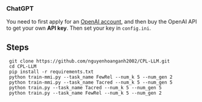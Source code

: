 ### ChatGPT
You need to first apply for an [OpenAI account](https://platform.openai.com/), and then buy the OpenAI API to get your own **API key**. Then set your key in `config.ini`.

## Steps
 ```
  git clone https://github.com/nguyenhoanganh2002/CPL-LLM.git
  cd CPL-LLM
  pip install -r requirements.txt
  python train-mmi.py --task_name FewRel --num_k 5 --num_gen 2
  python train-mmi.py --task_name Tacred --num_k 5 --num_gen 5
  python train.py --task_name Tacred --num_k 5 --num_gen 5
  python train.py --task_name FewRel --num_k 5 --num_gen 2
```

